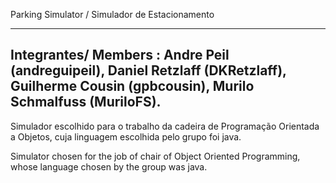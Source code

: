 Parking Simulator / Simulador de Estacionamento

--------
Integrantes/ Members : Andre Peil (andreguipeil), Daniel Retzlaff (DKRetzlaff), 
Guilherme Cousin (gpbcousin), Murilo Schmalfuss (MuriloFS).
--------

Simulador escolhido para o trabalho da cadeira de Programação Orientada a Objetos, cuja linguagem escolhida pelo grupo foi java.

Simulator chosen for the job of chair of Object Oriented Programming, whose language chosen by the group was java.
